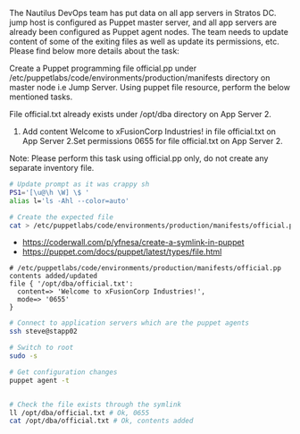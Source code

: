 The Nautilus DevOps team has put data on all app servers in Stratos DC. jump host is configured as Puppet master server, and all app servers are already been configured as Puppet agent nodes. The team needs to update content of some of the exiting files as well as update its permissions, etc. Please find below more details about the task:


Create a Puppet programming file official.pp under /etc/puppetlabs/code/environments/production/manifests directory on master node i.e Jump Server. Using puppet file resource, perform the below mentioned tasks.

File official.txt already exists under /opt/dba directory on App Server 2.

1. Add content Welcome to xFusionCorp Industries! in file official.txt on App Server 2.Set permissions 0655 for file official.txt on App Server 2.

Note: Please perform this task using official.pp only, do not create any separate inventory file.

```bash
# Update prompt as it was crappy sh
PS1='[\u@\h \W] \$ '
alias l='ls -Ahl --color=auto'

# Create the expected file
cat > /etc/puppetlabs/code/environments/production/manifests/official.pp
```

* https://coderwall.com/p/yfnesa/create-a-symlink-in-puppet
* https://puppet.com/docs/puppet/latest/types/file.html

```
# /etc/puppetlabs/code/environments/production/manifests/official.pp contents added/updated
file { '/opt/dba/official.txt':
  content=> 'Welcome to xFusionCorp Industries!',
  mode=> '0655'
}
```

```bash
# Connect to application servers which are the puppet agents
ssh steve@stapp02

# Switch to root
sudo -s

# Get configuration changes
puppet agent -t


# Check the file exists through the symlink
ll /opt/dba/official.txt # Ok, 0655
cat /opt/dba/official.txt # Ok, contents added
```
